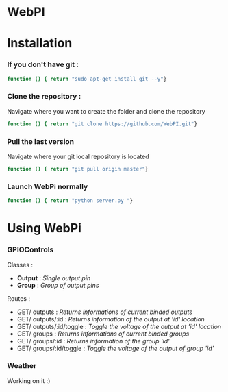 # WebPI

# Installation

### If you don't have git :
```sh
function () { return "sudo apt-get install git --y"}
```


### Clone the repository :
Navigate where you want to create the folder and clone the repository <br>
```sh
function () { return "git clone https://github.com/WebPI.git"}
```

### Pull the last version
Navigate where your git local repository is located <br>
```sh
function () { return "git pull origin master"}
```

### Launch WebPi normally
```sh
function () { return "python server.py "}
```

# Using WebPi

### GPIOControls

Classes :
- **Output** : *Single output pin*
- **Group** : *Group of output pins*

Routes :
- GET/ outputs : *Returns informations of current binded outputs*
- GET/ outputs/:id : *Returns information of the output at 'id' location*
- GET/ outputs/:id/toggle : *Toggle the voltage of the output at 'id' location*
- GET/ groups : *Returns informations of current binded groups*
- GET/ groups/:id : *Returns information of the group 'id'*
- GET/ groups/:id/toggle : *Toggle the voltage of the output of group 'id'*

### Weather

Working on it :)



